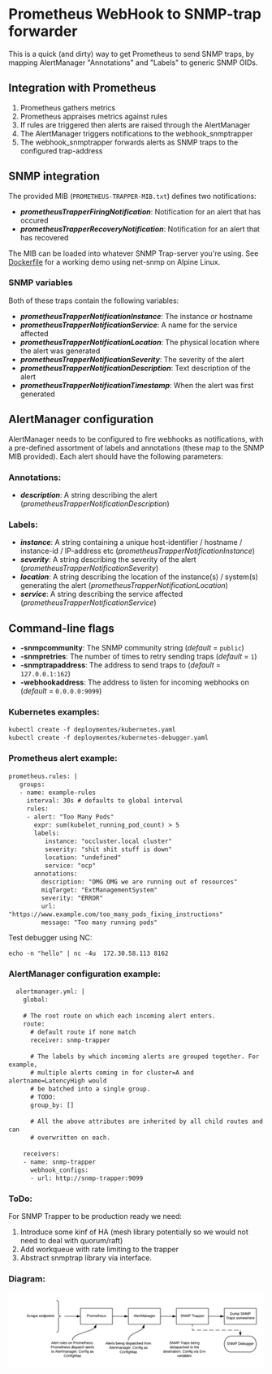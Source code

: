 Prometheus WebHook to SNMP-trap forwarder
=========================================

This is a quick (and dirty) way to get Prometheus to send SNMP traps, by mapping AlertManager "Annotations" and "Labels" to generic SNMP OIDs.

Integration with Prometheus
---------------------------
1. Prometheus gathers metrics
2. Prometheus appraises metrics against rules
3. If rules are triggered then alerts are raised through the AlertManager
4. The AlertManager triggers notifications to the webhook_snmptrapper
5. The webhook_snmptrapper forwards alerts as SNMP traps to the configured trap-address

SNMP integration
----------------
The provided MIB (`PROMETHEUS-TRAPPER-MIB.txt`) defines two notifications:
- ***prometheusTrapperFiringNotification***: Notification for an alert that has occured
- ***prometheusTrapperRecoveryNotification***: Notification for an alert that has recovered

The MIB can be loaded into whatever SNMP Trap-server you're using. See [Dockerfile](trapdebug/net-snmp/Dockerfile) for a working demo using net-snmp on Alpine Linux.

### SNMP variables
Both of these traps contain the following variables:
- ***prometheusTrapperNotificationInstance***: The instance or hostname
- ***prometheusTrapperNotificationService***: A name for the service affected
- ***prometheusTrapperNotificationLocation***: The physical location where the alert was generated
- ***prometheusTrapperNotificationSeverity***: The severity of the alert
- ***prometheusTrapperNotificationDescription***: Text description of the alert
- ***prometheusTrapperNotificationTimestamp***: When the alert was first generated

AlertManager configuration
--------------------------
AlertManager needs to be configured to fire webhooks as notifications, with a pre-defined assortment of labels and annotations (these map to the SNMP MIB provided). Each alert should have the following parameters:

### Annotations:
- ***description***: A string describing the alert (_prometheusTrapperNotificationDescription_)

### Labels:
- ***instance***: A string containing a unique host-identifier / hostname / instance-id / IP-address etc (_prometheusTrapperNotificationInstance_)
- ***severity***: A string describing the severity of the alert (_prometheusTrapperNotificationSeverity_)
- ***location***: A string describing the location of the instance(s) / system(s) generating the alert (_prometheusTrapperNotificationLocation_)
- ***service***: A string describing the service affected (_prometheusTrapperNotificationService_)

Command-line flags
------------------
- **-snmpcommunity**: The SNMP community string (_default_ = `public`)
- **-snmpretries**: The number of times to retry sending traps (_default_ = `1`)
- **-snmptrapaddress**: The address to send traps to (_default_ = `127.0.0.1:162`)
- **-webhookaddress**: The address to listen for incoming webhooks on (_default_ = `0.0.0.0:9099`)

### Kubernetes examples:

```
kubectl create -f deploymentes/kubernetes.yaml
kubectl create -f deploymentes/kubernetes-debugger.yaml
```


### Prometheus alert example:
```
prometheus.rules: |
   groups:
   - name: example-rules
     interval: 30s # defaults to global interval
     rules:
     - alert: "Too Many Pods"
       expr: sum(kubelet_running_pod_count) > 5
       labels:
          instance: "occluster.local cluster"
          severity: "shit shit stuff is down"
          location: "undefined"
          service: "ocp"
       annotations:
         description: "OMG OMG we are running out of resources"
         miqTarget: "ExtManagementSystem"
         severity: "ERROR"
         url: "https://www.example.com/too_many_pods_fixing_instructions"
         message: "Too many running pods"
```

Test debugger using NC:
```
echo -n "hello" | nc -4u  172.30.58.113 8162
```

### AlertManager configuration example:
```
  alertmanager.yml: |                               
    global:                                         

    # The root route on which each incoming alert enters.                                                
    route:                                          
      # default route if none match                 
      receiver: snmp-trapper                   

      # The labels by which incoming alerts are grouped together. For example,                           
      # multiple alerts coming in for cluster=A and alertname=LatencyHigh would                          
      # be batched into a single group.             
      # TODO:                                       
      group_by: []                                  

      # All the above attributes are inherited by all child routes and can                               
      # overwritten on each.                        

    receivers:                                      
    - name: snmp-trapper                            
      webhook_configs:                              
      - url: http://snmp-trapper:9099 
```

### ToDo:

For SNMP Trapper to be production ready we need:

  1. Introduce some kinf of HA (mesh library potentially so we would not need to deal with quorum/raft)
  2. Add workqueue with rate limiting to the trapper
  3. Abstract snmptrap library via interface.


### Diagram:

![diagram](images/diagram.png)